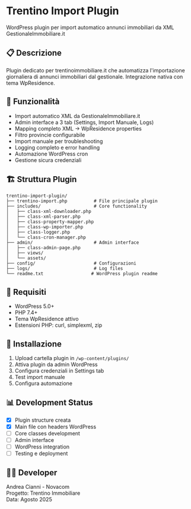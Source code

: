 # Trentino Import Plugin

WordPress plugin per import automatico annunci immobiliari da XML GestionaleImmobiliare.it

## 📋 Descrizione
Plugin dedicato per trentinoimmobiliare.it che automatizza l'importazione giornaliera di annunci immobiliari dal gestionale. Integrazione nativa con tema WpResidence.

## 🎯 Funzionalità
- Import automatico XML da GestionaleImmobiliare.it
- Admin interface a 3 tab (Settings, Import Manuale, Logs)
- Mapping completo XML → WpResidence properties 
- Filtro provincie configurabile
- Import manuale per troubleshooting
- Logging completo e error handling
- Automazione WordPress cron
- Gestione sicura credenziali

## 🏗️ Struttura Plugin
```
trentino-import-plugin/
├── trentino-import.php          # File principale plugin
├── includes/                    # Core functionality
│   ├── class-xml-downloader.php
│   ├── class-xml-parser.php  
│   ├── class-property-mapper.php
│   ├── class-wp-importer.php
│   ├── class-logger.php
│   └── class-cron-manager.php
├── admin/                       # Admin interface
│   ├── class-admin-page.php
│   ├── views/
│   └── assets/
├── config/                      # Configurazioni
├── logs/                        # Log files
└── readme.txt                  # WordPress plugin readme
```

## 🔧 Requisiti
- WordPress 5.0+
- PHP 7.4+
- Tema WpResidence attivo
- Estensioni PHP: curl, simplexml, zip

## 🚀 Installazione
1. Upload cartella plugin in `/wp-content/plugins/`
2. Attiva plugin da admin WordPress
3. Configura credenziali in Settings tab
4. Test import manuale
5. Configura automazione

## 📊 Development Status
- [x] Plugin structure creata
- [x] Main file con headers WordPress
- [ ] Core classes development
- [ ] Admin interface
- [ ] WordPress integration
- [ ] Testing e deployment

## 👨‍💻 Developer
Andrea Cianni - Novacom  
Progetto: Trentino Immobiliare  
Data: Agosto 2025